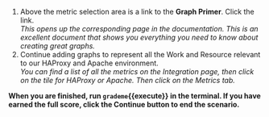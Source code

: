 1.  Above the metric selection area is a link to the **Graph Primer**. Click the link.<br>
  *This opens up the corresponding page in the documentation. This is an excellent document that shows you everything you need to know about creating great graphs.*
1.  Continue adding graphs to represent all the Work and Resource relevant to our HAProxy and Apache environment. <br>
  *You can find a list of all the metrics on the Integration page, then click on the tile for HAProxy or Apache. Then click on the Metrics tab.*

**When you are finished, run `grademe`{{execute}} in the terminal. If you have earned the full score, click the **Continue** button to end the scenario.**
